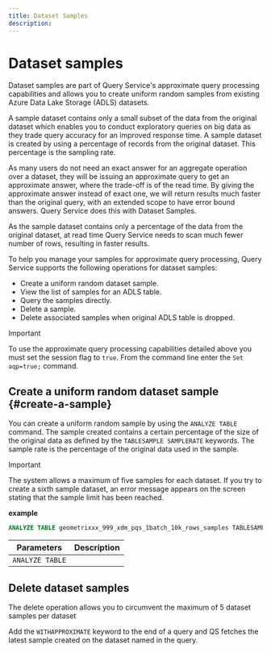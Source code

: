 ```yaml
---
title: Dataset Samples 
description: 
---
```

# Dataset samples

Dataset samples are part of Query Service's approximate query processing capabilities and allows you to create uniform random samples from existing Azure Data Lake Storage (ADLS) datasets. 

A sample dataset contains only a small subset of the data from the original dataset which enables you to conduct exploratory queries on big data as they trade query accuracy for an improved response time. A sample dataset is created by using a percentage of records from the original dataset. This percentage is the sampling rate.


As many users do not need an exact answer for an aggregate operation over a dataset, they will be issuing an approximate query to get an approximate answer, where the trade-off is of the read time. By giving the approximate answer instead of exact one, we will return results much faster than the original query, with an extended scope to have error bound answers. Query Service does this with Dataset Samples. 
 
As the sample dataset contains only a percentage of the data from the original dataset, at read time Query Service needs to scan much fewer number of rows, resulting in faster results.

To help you manage your samples for approximate query processing, Query Service supports the following operations for dataset samples:

- Create a uniform random dataset sample.
- View the list of samples for an ADLS table.
- Query the samples directly.
- Delete a sample.
- Delete associated samples when original ADLS table is dropped.

>[!IMPORTANT]
>
>To use the approximate query processing capabilities detailed above you must set the session flag to `true`. From the command line enter the `Set aqp=true;` command.

## Create a uniform random dataset sample {#create-a-sample}

You can create a uniform random sample by using the `ANALYZE TABLE` command. The sample created contains a certain percentage of the size of the original data as defined by the `TABLESAMPLE SAMPLERATE` keywords. The sample rate is the percentage of the original data used in the sample.

>[!IMPORTANT]
>
>The system allows a maximum of five samples for each dataset. If you try to create a sixth sample dataset, an error message appears on the screen stating that the sample limit has been reached.

**example**

```sql
ANALYZE TABLE geometrixxx_999_xdm_pqs_1batch_10k_rows_samples TABLESAMPLE SAMPLERATE 5.3;
```

| Parameters | Description |
| ------ | ------ |
| `ANALYZE TABLE` |  |


## Delete dataset samples

The delete operation allows you to circumvent the maximum of 5 dataset samples per dataset

Add the `WITHAPPROXIMATE` keyword to the end of a query and QS fetches the latest sample created on the dataset named in the query.
